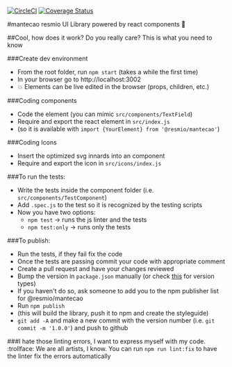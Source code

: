 [![CircleCI](https://circleci.com/gh/resmio/mantecao.svg?style=svg)](https://circleci.com/gh/resmio/mantecao)
[![Coverage Status](https://coveralls.io/repos/github/resmio/mantecao/badge.svg?branch=master)](https://coveralls.io/github/resmio/mantecao?branch=master)

#mantecao
resmio UI Library powered by react components :muscle:

##Cool, how does it work?
Do you really care? This is what you need to know

###Create dev environment
 - From the root folder, run `npm start` (takes a while the first time)
 - In your browser go to http://localhost:3002
 - :boom: Elements can be live edited in the browser (props, children, etc.)

###Coding components
 - Code the element (you can mimic `src/components/TextField`)
 - Require and export the react element in `src/index.js`
  - (so it is available with `import {YourElement} from '@resmio/mantecao'`)

###Coding Icons
 - Insert the optimized svg innards into an <Icon> component
 - Require and export the icon in `src/icons/index.js`

###To run the tests:
  - Write the tests inside the component folder (i.e. `src/components/TestComponent`)
  - Add `.spec.js` to the test so it is recognized by the testing scripts
  - Now you have two options:
    - `npm test` -> runs the js linter and the tests
    - `npm test:only` -> runs only the tests

###To publish:
  - Run the tests, if they fail fix the code
  - Once the tests are passing commit your code with appropriate comment
  - Create a pull request and have your changes reviewed
  - Bump the version in `package.json` manually (or check [this](https://docs.npmjs.com/cli/version) for version types)
  - If you haven't do so, ask someone to add you to the npm publisher list for @resmio/mantecao
  - Run `npm publish`
   - (this will build the library, push it to npm and create the styleguide)
  - `git add -A` and make a new commit with the version number (i.e. `git commit -m '1.0.0'`) and push to github


###I hate those linting errors, I want to express myself with my code. :trollface:
We are all artists, I know. You can run `npm run lint:fix` to have the linter fix the errors automatically

